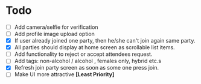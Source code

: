 # Todo
- [ ] Add camera/selfie for verification
- [ ] Add profile image upload option
- [X] If user already joined one party, then he/she can't join again same party.
- [X] All parties should display at home screen as scrollable list items.
- [ ] Add functionality to reject or accept attendees request.
- [ ] Add tags: non-alcohol / alcohol , females only, hybrid etc.s
- [X] Refresh join party screen as soon as some one press join.
- [ ] Make UI more attractive **[Least Priority]**
